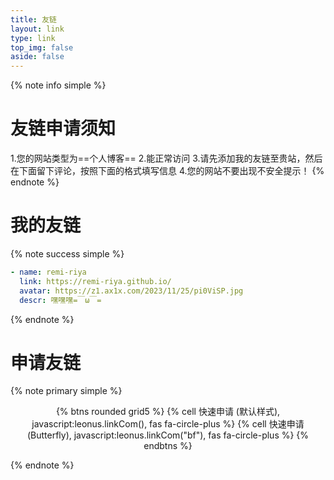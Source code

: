 ```yaml
---
title: 友链
layout: link
type: link
top_img: false
aside: false
---
```


{% note info simple %}

# 友链申请须知

1.您的网站类型为==个人博客==
2.能正常访问
3.请先添加我的友链至贵站，然后在下面留下评论，按照下面的格式填写信息
4.您的网站不要出现不安全提示！
{% endnote %}

# 我的友链

{% note success simple %}

```yaml
- name: remi-riya
  link: https://remi-riya.github.io/
  avatar: https://z1.ax1x.com/2023/11/25/pi0ViSP.jpg
  descr: 嘿嘿嘿=￣ω￣=
```

{% endnote %}
<!--  siteshot: https://pic.imgdb.cn/item/64061c93f144a01007f083cb.jpg -->

<!-- 不要删除以下html部分
<div class="addBtn">
<button onclick="leonus.linkCom()">
<i class="fa-solid fa-circle-plus"></i>
快速申请 (默认样式)
</button>
<button onclick="leonus.linkCom(&quot;bf&quot;)">
<i class="fa-solid fa-circle-plus"></i>
快速申请 (Butterfly)
</button>
</div>
<link rel="stylesheet" href="/css/kslink.css">
<script src="/js/kslink.js"></script> -->

# 申请友链

{% note primary simple %}
<center style="width:fit-content;margin:auto;">

{% btns rounded grid5 %}
{% cell 快速申请 (默认样式), javascript:leonus.linkCom(), fas fa-circle-plus %}
{% cell 快速申请 (Butterfly), javascript:leonus.linkCom(&quot;bf&quot;), fas fa-circle-plus %}
{% endbtns %}
</center>

{% endnote %}
<link rel="stylesheet" href="/css/kslink.css">
<script src="/js/kslink.js"></script>
